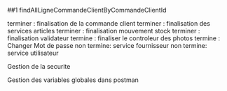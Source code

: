 

##1 findAllLigneCommandeClientByCommandeClientId

terminer : finalisation de la commande client
terminer : finalisation des services articles
terminer : finalisation mouvement stock
terminer :  finalisation validateur
termine : finaliser le controleur des photos
termine : Changer Mot de passe 
non termine: service fournisseur 
non termine: service utilisateur

Gestion de la securite

Gestion des variables globales dans postman



